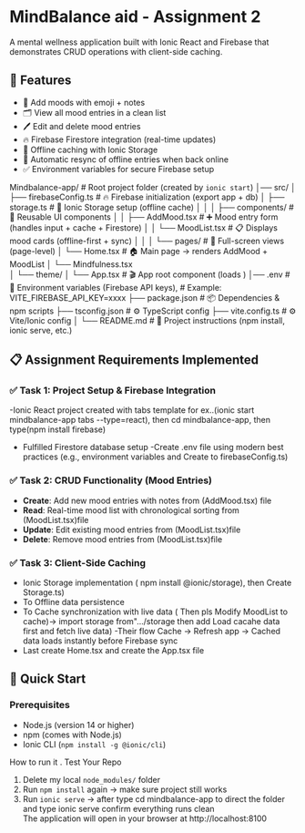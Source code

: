 # MindBalance aid - Assignment 2

A mental wellness application built with Ionic React and Firebase that demonstrates CRUD operations with client-side caching.

## 🚀 Features

- 📌 Add moods with emoji + notes  
- 🗂️ View all mood entries in a clean list  
- 🖊️ Edit and delete mood entries  
- 🔥 Firebase Firestore integration (real-time updates)  
- 💾 Offline caching with Ionic Storage  
- 🔄 Automatic resync of offline entries when back online  
- ✅ Environment variables for secure Firebase setup  


Mindbalance-app/   # Root project folder (created by `ionic start`)
│── src/
│   ├── firebaseConfig.ts  # 🔥 Firebase initialization (export app + db)
│   ├── storage.ts         # 💾 Ionic Storage setup (offline cache)
│   │
│   ├── components/  # 🧩 Reusable UI components
│   │   ├── AddMood.tsx   # ➕ Mood entry form (handles input + cache + Firestore)
│   │   └── MoodList.tsx   # 📋 Displays mood cards (offline-first + sync)
│   │
│   └── pages/  # 📄 Full-screen views (page-level)
│       └── Home.tsx    # 🏠 Main page → renders AddMood + MoodList
│       └── Mindfulness.tsx     
│   └── theme/
│       └── App.tsx         # 🎬 App root component (loads <Home />)
│── .env                  # 🔑 Environment variables (Firebase API keys),  #   Example: VITE_FIREBASE_API_KEY=xxxx
├── package.json                # 📦 Dependencies & npm scripts
├── tsconfig.json               # ⚙️ TypeScript config
├── vite.config.ts              # ⚙️ Vite/Ionic config
│
└── README.md                   # 📖 Project instructions (npm install, ionic serve, etc.)




## 📋 Assignment Requirements Implemented

### ✅ Task 1: Project Setup & Firebase Integration
-Ionic React project created with tabs template for ex..(ionic start mindbalance-app tabs --type=react), then cd mindbalance-app, then type(npm install firebase)
- Fulfilled Firestore database setup
-Create .env file using modern best practices (e.g., environment variables and Create to firebaseConfig.ts)


### ✅ Task 2: CRUD Functionality (Mood Entries)
- **Create**: Add new mood entries with notes from (AddMood.tsx) file
- **Read**: Real-time mood list with chronological sorting from (MoodList.tsx)file
- **Update**: Edit existing mood entries from (MoodList.tsx)file
- **Delete**: Remove mood entries from (MoodList.tsx)file

### ✅ Task 3: Client-Side Caching
- Ionic Storage implementation ( npm install @ionic/storage), then Create Storage.ts)
- To Offline data persistence
- To Cache synchronization with live data ( Then pls Modify MoodList to cache)-> import storage from".../storage then add Load cacahe data first and fetch live data) -Their flow Cache → Refresh app → Cached data loads instantly before Firebase sync
- Last create Home.tsx and create the App.tsx file

## 🚀 Quick Start

### Prerequisites
- Node.js (version 14 or higher)
- npm (comes with Node.js)
- Ionic CLI (`npm install -g @ionic/cli`)

How to run it .
Test Your Repo
1. Delete my local `node_modules/` folder  
2. Run `npm install` again → make sure project still works  
3. Run `ionic serve` → after type cd mindbalance-app to direct the folder and type ionic serve confirm everything runs clean  
The application will open in your browser at http://localhost:8100



